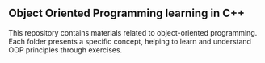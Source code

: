 ## Object Oriented Programming learning in C++
This repository contains materials related to object-oriented programming. Each folder presents a specific concept, helping to learn and understand OOP principles through exercises.

